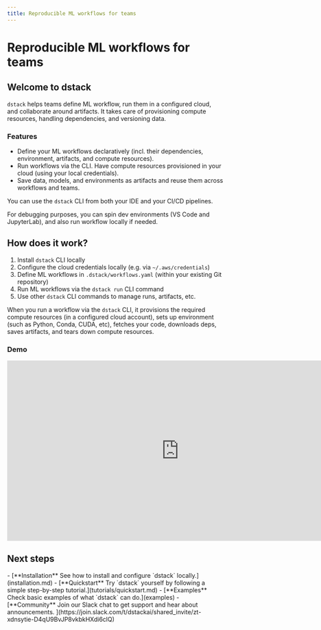 ```yaml
---
title: Reproducible ML workflows for teams 
---
```


# Reproducible ML workflows for teams

## Welcome to dstack

`dstack` helps teams define ML workflow, run them in a configured cloud, and collaborate around artifacts.
It takes care of provisioning compute resources, handling dependencies, and versioning data.

### Features

* Define your ML workflows declaratively (incl. their dependencies, environment, artifacts, and compute resources).
* Run workflows via the CLI. Have compute resources provisioned in your cloud (using your local credentials). 
* Save data, models, and environments as artifacts and reuse them across workflows and teams. 

You can use the `dstack` CLI from both your IDE and your CI/CD pipelines.

For debugging purposes, you can spin dev environments (VS Code and JupyterLab), and also run workflow locally if needed.

## How does it work?

1. Install `dstack` CLI locally 
2. Configure the cloud credentials locally (e.g. via `~/.aws/credentials`)
3. Define ML workflows in `.dstack/workflows.yaml` (within your existing Git repository)
4. Run ML workflows via the `dstack run` CLI command
5. Use other `dstack` CLI commands to manage runs, artifacts, etc.

When you run a workflow via the `dstack` CLI, it provisions the required compute resources (in a configured cloud
account), sets up environment (such as Python, Conda, CUDA, etc), fetches your code, downloads deps,
saves artifacts, and tears down compute resources.

### Demo

<iframe src="https://user-images.githubusercontent.com/54148038/203490366-e32ef5bb-e134-4562-bf48-358ade41a225.mp4" allowfullscreen width="800" height="420" frameborder="0" allow="autoplay"></iframe>

## Next steps

<div class="grid cards" markdown>
- [**Installation** 
   See how to install and configure `dstack` locally.](installation.md)
- [**Quickstart**
   Try `dstack` yourself by following a simple step-by-step tutorial.](tutorials/quickstart.md)
- [**Examples**
   Check basic examples of what `dstack` can do.](examples)
- [**Community**
   Join our Slack chat to get support and hear about announcements.
  ](https://join.slack.com/t/dstackai/shared_invite/zt-xdnsytie-D4qU9BvJP8vkbkHXdi6clQ)
</div>